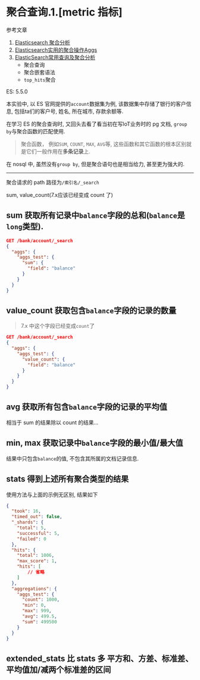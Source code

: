 # 聚合查询.1.[metric 指标]

参考文章

1. [Elasticsearch 聚合分析](https://blog.csdn.net/u014082714/article/details/102603833)
2. [Elasticsearch实用的聚合操作Aggs](https://zhuanlan.zhihu.com/p/37500880)
3. [ElasticSearch常用查询及聚合分析](https://zhuanlan.zhihu.com/p/183816335)
    - 聚合查询
    - 聚合嵌套语法
    - `top_hits`聚合

ES: 5.5.0

本实验中, 以 ES 官网提供的`account`数据集为例, 该数据集中存储了银行的客户信息, 包括ta们的客户号, 姓名, 所在城市, 存款余额等.

在学习 ES 的聚合查询时, 又回头去看了看当初在写IoT业务时的 pg 文档, `group by`与聚合函数的匹配使用.

> 聚合函数， 例如`SUM`, `COUNT`, `MAX`, `AVG`等, 这些函数和其它函数的根本区别就是它们一般作用在**多条记录**上.

在 nosql 中, 虽然没有`group by`, 但是聚合语句也是相当给力, 甚至更为强大的.

------

聚合请求的 path 路径为`/索引名/_search`

sum, value_count(7.x应该已经变成 count 了)

## sum 获取所有记录中`balance`字段的总和(`balance`是`long`类型).

```json
GET /bank/account/_search
{
  "aggs": {
    "aggs_test": {
      "sum": {
        "field": "balance"
      }
    }
  }
}
```

## value_count 获取包含`balance`字段的记录的数量

> 7.x 中这个字段已经变成`count`了

```json
GET /bank/account/_search
{
  "aggs": {
    "aggs_test": {
      "value_count": {
        "field": "balance"
      }
    }
  }
}
```

## avg 获取所有包含`balance`字段的记录的平均值

相当于 sum 的结果除以 count 的结果...

## min, max 获取记录中`balance`字段的最小值/最大值

结果中只包含`balance`的值, 不包含其所属的文档记录信息.

## stats 得到上述所有聚合类型的结果

使用方法与上面的示例无区别, 结果如下

```json
{
  "took": 16,
  "timed_out": false,
  "_shards": {
    "total": 5,
    "successful": 5,
    "failed": 0
  },
  "hits": {
    "total": 1006,
    "max_score": 1,
    "hits": [
        // 省略
    ]
  },
  "aggregations": {
    "aggs_test": {
      "count": 1000,
      "min": 0,
      "max": 999,
      "avg": 499.5,
      "sum": 499500
    }
  }
}
```

## extended_stats 比 stats 多 平方和、方差、标准差、平均值加/减两个标准差的区间